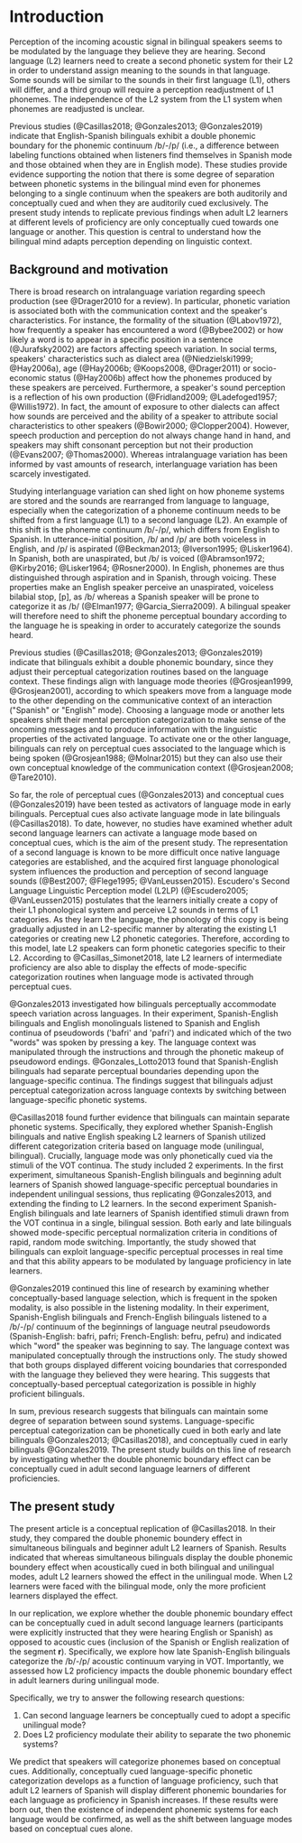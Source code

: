 # Introduction

Perception of the incoming acoustic signal in bilingual speakers seems to be modulated by the language they believe they are hearing. Second language (L2) learners need to create a second phonetic system for their L2 in order to understand assign meaning to the sounds in that language. Some sounds will be similar to the sounds in their first language (L1), others will differ, and a third group will require a perception readjustment of L1 phonemes. The independence of the L2 system from the L1 system when phonemes are readjusted is unclear.

Previous studies (@Casillas2018; @Gonzales2013; @Gonzales2019) indicate that English-Spanish bilinguals exhibit a double phonemic boundary for the phonemic continuum /b/-/p/ (i.e., a difference between labeling functions obtained when listeners find themselves in Spanish mode and those obtained when they are in English mode). These studies provide evidence supporting the notion that there is some degree of separation between phonetic systems in the bilingual mind even for phonemes belonging to a single continuum when the speakers are both auditorily and conceptually cued and when they are auditorily cued exclusively. The present study intends to replicate previous findings when adult L2 learners at different levels of proficiency are only conceptually cued towards one language or another. This question is central to understand how the bilingual mind adapts perception depending on linguistic context.

## Background and motivation

There is broad research on intralanguage variation regarding speech production (see @Drager2010 for a review). In particular, phonetic variation is associated both with the communication context and the speaker's characteristics. For instance, the formality of the situation (@Labov1972), how frequently a speaker has encountered a word (@Bybee2002) or how likely a word is to appear in a specific position in a sentence (@Jurafsky2002) are factors affecting speech variation. In social terms, speakers' characteristics such as dialect area (@Niedzielski1999; @Hay2006a), age (@Hay2006b; @Koops2008, @Drager2011) or socio-economic status (@Hay2006b) affect how the phonemes produced by these speakers are perceived. Furthermore, a speaker's sound perception is a reflection of his own production (@Fridland2009; @Ladefoged1957; @Willis1972). In fact, the amount of exposure to other dialects can affect how sounds are perceived and the ability of a speaker to attribute social characteristics to other speakers (@Bowir2000; @Clopper2004). However, speech production and perception do not always change hand in hand, and speakers may shift consonant perception but not their production (@Evans2007; @Thomas2000). Whereas intralanguage variation has been informed by vast amounts of research, interlanguage variation has been scarcely investigated. 

Studying interlanguage variation can shed light on how phoneme systems are stored and the sounds are rearranged from language to language, especially when the categorization of a phoneme continuum needs to be shifted from a first language (L1) to a second language (L2). An example of this shift is the phoneme continuum /b/-/p/, which differs from English to Spanish. In utterance-initial position, /b/ and /p/ are both voiceless in English, and /p/ is aspirated (@Beckman2013; @Iverson1995; @Lisker1964). In Spanish, both are unaspirated, but /b/ is voiced (@Abramson1972; @Kirby2016; @Lisker1964; @Rosner2000). In English, phonemes are thus distinguished through aspiration and in Spanish, through voicing. These properties make an English speaker perceive an unaspirated, voiceless bilabial stop, [p], as /b/ whereas a Spanish speaker will be prone to categorize it as /b/ (@Elman1977; @Garcia_Sierra2009). A bilingual speaker will therefore need to shift the phoneme perceptual boundary according to the language he is speaking in order to accurately categorize the sounds heard.  

Previous studies (@Casillas2018; @Gonzales2013; @Gonzales2019) indicate that bilinguals exhibit a double phonemic boundary, since they adjust their perceptual categorization routines based on the language context. These findings align with language mode theories (@Grosjean1999, @Grosjean2001), according to which speakers move from a language mode to the other depending on the communicative context of an interaction ("Spanish" or "English" mode). Choosing a language mode or another lets speakers shift their mental perception categorization to make sense of the oncoming messages and to produce information with the linguistic properties of the activated language. To activate one or the other language, bilinguals can rely on perceptual cues associated to the language which is being spoken (@Grosjean1988; @Molnar2015) but they can also use their own conceptual knowledge of the communication context (@Grosjean2008; @Tare2010).

So far, the role of perceptual cues (@Gonzales2013) and conceptual cues (@Gonzales2019) have been tested as activators of language mode in early bilinguals. Perceptual cues also activate language mode in late bilinguals (@Casillas2018). To date, however, no studies have examined whether adult second language learners can activate a language mode based on conceptual cues, which is the aim of the present study. The representation of a second language is known to be more difficult once native language categories are established, and the acquired first language phonological system influences the production and perception of second language sounds (@Best2007; @Flege1995; @VanLeussen2015). Escudero's Second Language Linguistic Perception model (L2LP) (@Escudero2005; @VanLeussen2015) postulates that the learners initially create a copy of their L1 phonological system and perceive L2 sounds in terms of L1 categories. As they learn the language, the phonology of this copy is being gradually adjusted in an L2-specific manner by alterating the existing L1 categories or creating new L2 phonetic categories. Therefore, according to this model, late L2 speakers can form phonetic categories specific to their L2. According to @Casillas_Simonet2018, late L2 learners of intermediate proficiency are also able to display the effects of mode-specific categorization routines when language mode is activated through perceptual cues.

@Gonzales2013 investigated how bilinguals perceptually accommodate speech variation across languages. In their experiment, Spanish-English bilinguals and English monolinguals listened to Spanish and English continua of pseudowords ('bafri' and 'pafri') and indicated which of the two "words" was spoken by pressing a key. The language context was manipulated through the instructions and through the phonetic makeup of pseudoword endings. @Gonzales_Lotto2013 found that Spanish-English bilinguals had separate perceptual boundaries depending upon the language-specific continua. The findings suggest that bilinguals adjust perceptual categorization across language contexts by switching between language-specific phonetic systems.

@Casillas2018 found further evidence that bilinguals can maintain separate phonetic systems. Specifically, they explored whether Spanish-English bilinguals and native English speaking L2 learners of Spanish utilized different categorization criteria based on language mode (unilingual, bilingual). Crucially, language mode was only phonetically cued via the stimuli of the VOT continua. The study included 2 experiments. In the first experiment, simultaneous Spanish-English bilinguals and beginning adult learners of Spanish showed language-specific perceptual boundaries in independent unilingual sessions, thus replicating @Gonzales2013, and extending the finding to L2 learners. In the second experiment Spanish-English bilinguals and late learners of Spanish identified stimuli drawn from the VOT continua in a single, bilingual session. Both early and late bilinguals showed mode-specific perceptual normalization criteria in conditions of rapid, random mode switching. Importantly, the study showed that bilinguals can exploit language-specific perceptual processes in real time and that this ability appears to be modulated by language proficiency in late learners.

@Gonzales2019 continued this line of research by examining whether conceptually-based language selection, which is frequent in the spoken modality, is also possible in the listening modality. In their experiment, Spanish-English bilinguals and French-English bilinguals listened to a /b/-/p/ continuum of the beginnings of language neutral pseudowords (Spanish-English: bafri, pafri; French-English: befru, pefru) and indicated which "word" the speaker was beginning to say. The language context was manipulated conceptually through the instructions only. The study showed that both groups displayed different voicing boundaries that corresponded with the language they believed they were hearing. This suggests that conceptually-based perceptual categorization is possible in highly proficient bilinguals.

In sum, previous research suggests that bilinguals can maintain some degree of separation between sound systems. Language-specific perceptual categorization can be phonetically cued in both early and late bilinguals @Gonzales2013; @Casillas2018), and conceptually cued in early bilinguals @Gonzales2019. The present study builds on this line of research by investigating whether the double phonemic boundary effect can be conceptually cued in adult second language learners of different proficiencies.


## The present study

The present article is a conceptual replication of @Casillas2018. In their study, they compared the double phonemic boundery effect in simultaneous bilinguals and beginner adult L2 learners of Spanish. Results indicated that whereas simultaneous bilinguals display the double phonemic boundery effect when acoustically cued in both bilingual and unilingual modes, adult L2 learners showed the effect in the unilingual mode. When L2 learners were faced with the bilingual mode, only the more proficient learners displayed the effect. 

In our replication, we explore whether the double phonemic boundary effect can be conceptually cued in adult second language learners (participants were explicitly instructed that they were hearing English or Spanish) as opposed to acoustic cues (inclusion of the Spanish or English realization of the segment **r**). Specifically, we explore how late Spanish-English bilinguals categorize the /b/-/p/ acoustic continuum varying in VOT.  Importantly, we assessed how L2 proficiency impacts the double phonemic boundary effect in adult learners during unilingual mode. 

Specifically, we try to answer the following research questions: 

1. Can second language learners be conceptually cued to adopt a specific unilingual mode?
2. Does L2 proficiency modulate their ability to separate the two phonemic systems?

We predict that speakers will categorize phonemes based on conceptual cues. Additionally, conceptually cued language-specific phonetic categorization develops as a function of language proficiency, such that adult L2 learners of Spanish will display different phonemic boundaries for each language as proficiency in Spanish increases. If these results were born out, then the existence of independent phonemic systems for each language would be confirmed, as well as the shift between language modes based on conceptual cues alone.
